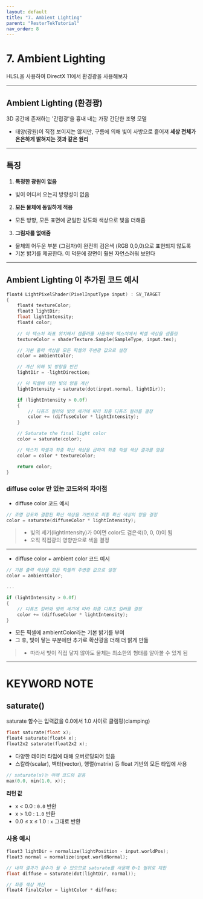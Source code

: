 ```yaml
---
layout: default
title: "7. Ambient Lighting"
parent: "ResterTekTutorial"
nav_order: 8
---
```


# 7. Ambient Lighting
HLSL을 사용하여 DirectX 11에서 환경광을 사용해보자

---

## Ambient Lighting (환경광)
3D 공간에 존재하는 '간접광'을 흉내 내는 가장 간단한 조명 모델
- 태양(광원)이 직접 보이지는 않지만, 구름에 의해 빛이 사방으로 흩어져 **세상 전체가 은은하게 밝혀지는 것과 같은 원리**

---

## 특징
1. **특정한 광원이 없음**
- 빛이 어디서 오는지 방향성이 없음
2. **모든 물체에 동일하게 적용**
- 모든 방향, 모든 표면에 균일한 강도와 색상으로 빛을 더해줌
3. **그림자를 없애줌**
- 물체의 어두운 부분 (그림자)이 완전히 검은색 (RGB 0,0,0)으로 표현되지 않도록
- 기본 밝기를 제공한다. 이 덕분에 장면이 훨씬 자연스러워 보인다

---

## Ambient Lighting 이 추가된 코드 예시

```c++
float4 LightPixelShader(PixelInputType input) : SV_TARGET
{
	float4 textureColor;
	float3 lightDir;
	float lightIntensity;
	float4 color;
	
	// 이 텍스처 좌표 위치에서 샘플러를 사용하여 텍스처에서 픽셀 색상을 샘플링
	textureColor = shaderTexture.Sample(SampleType, input.tex);

	// 기본 출력 색상을 모든 픽셀의 주변광 값으로 설정
	color = ambientColor;

	// 계산 위해 빛 방향을 반전
    lightDir = -lightDirection;

    // 이 픽셀에 대한 빛의 양을 계산
	lightIntensity = saturate(dot(input.normal, lightDir));

	if (lightIntensity > 0.0f)
	{
		// 디퓨즈 컬러와 빛의 세기에 따라 최종 디퓨즈 컬러를 결정
		color += (diffuseColor * lightIntensity);
	}

	// Saturate the final light color
    color = saturate(color);

    // 텍스처 픽셀과 최종 확산 색상을 곱하여 최종 픽셀 색상 결과를 얻음
	color = color * textureColor;

    return color;
}
```

### diffuse color 만 있는 코드와의 차이점

- diffuse color 코드 예시

```c++
// 조명 강도와 결합된 확산 색상을 기반으로 최종 확산 색상의 양을 결정
color = saturate(diffuseColor * lightIntensity);
```

> - 빛의 세기(lightIntensity)가 0이면 color도 검은색(0, 0, 0)이 됨
> - 오직 직접광의 영향만으로 색을 결정

---

- diffuse color + ambient color 코드 예시

```c++
// 기본 출력 색상을 모든 픽셀의 주변광 값으로 설정
color = ambientColor;

...

if (lightIntensity > 0.0f)
{
    // 디퓨즈 컬러와 빛의 세기에 따라 최종 디퓨즈 컬러를 결정
    color += (diffuseColor * lightIntensity);
}

```
- 모든 픽셀에 ambientColor라는 기본 밝기를 부여
- 그 후, 빛이 닿는 부분에만 추가로 확산광을 더해 더 밝게 만듦

> - 따라서 빛이 직접 닿지 않아도 물체는 최소한의 형태를 알아볼 수 있게 됨

---

# KEYWORD NOTE

## saturate()
saturate 함수는 입력값을 0.0에서 1.0 사이로 클램핑(clamping)

```c++
float saturate(float x);
float4 saturate(float4 x);
float2x2 saturate(float2x2 x);
```

- 다양한 데이터 타입에 대해 오버로딩되어 있음
- 스칼라(scalar), 벡터(vector), 행렬(matrix) 등 float 기반의 모든 타입에 사용

```c++
// saturate(x)는 아래 코드와 같음
max(0.0, min(1.0, x));
```

**리턴 값**
- x < 0.0 : `0.0` 반환
- x > 1.0 : `1.0` 반환
- 0.0 ≤ x ≤ 1.0 : `x` 그대로 반환

### 사용 예시

```c++
float3 lightDir = normalize(lightPosition - input.worldPos);
float3 normal = normalize(input.worldNormal);

// 내적 결과가 음수가 될 수 있으므로 saturate를 사용해 0~1 범위로 제한
float diffuse = saturate(dot(lightDir, normal));

// 최종 색상 계산
float4 finalColor = lightColor * diffuse;
```

